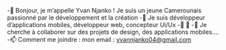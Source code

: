 -👋 Bonjour, je m’appelle Yvan Njanko ! Je suis un jeune Camerounais passionné par le développement et la création
-👀 Je suis développeur d’applications mobiles, développeur web, concepteur Ui/Ux
-🌱 🎨
-💞️ Je cherche à collaborer sur des projets de design, des applications mobiles....
-📫 Comment me joindre : mon email : yvannjanko04@gmail.com
